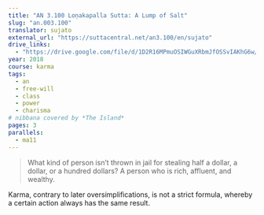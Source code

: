 ```yaml
---
title: "AN 3.100 Loṇakapalla Sutta: A Lump of Salt"
slug: "an.003.100"
translator: sujato
external_url: "https://suttacentral.net/an3.100/en/sujato"
drive_links:
  - "https://drive.google.com/file/d/1D2R16MPmuOSIWGuXRbmJfOSSvIAKhG6w/view?usp=drivesdk"
year: 2018
course: karma
tags:
  - an
  - free-will
  - class
  - power
  - charisma
# nibbana covered by *The Island*
pages: 3
parallels:
  - ma11
---
```


> What kind of person isn’t thrown in jail for stealing half a dollar, a dollar, or a hundred dollars? A person who is rich, affluent, and wealthy.

Karma, contrary to later oversimplifications, is not a strict formula, whereby a certain action always has the same result.

